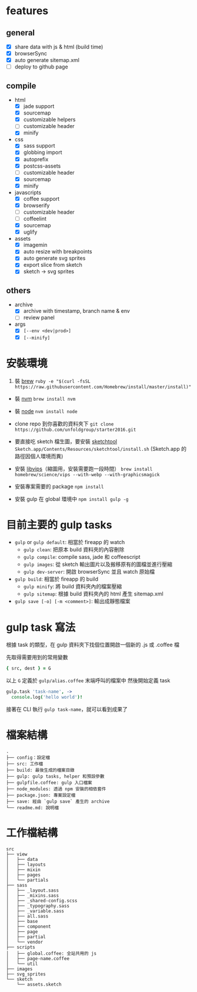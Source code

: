 # features
## general
- [x] share data with js & html (build time)
- [x] browserSync
- [x] auto generate sitemap.xml
- [ ] deploy to github page

## compile
- html
  - [x] jade support
  - [x] sourcemap
  - [x] customizable helpers
  - [ ] customizable header
  - [x] minify
- css
  - [x] sass support
  - [x] globbing import
  - [x] autoprefix
  - [x] postcss-assets
  - [ ] customizable header
  - [x] sourcemap
  - [x] minify
- javascripts
  - [x] coffee support
  - [x] browserify
  - [ ] customizable header
  - [ ] coffeelint
  - [x] sourcemap
  - [x] uglify
- assets
  - [x] imagemin
  - [x] auto resize with breakpoints
  - [x] auto generate svg sprites
  - [x] export slice from sketch
  - [x] sketch -> svg sprites

## others
- archive
  - [x] archive with timestamp, branch name & env
  - [ ] review panel
- args
  - [x] `[--env <dev|prod>]`
  - [x] `[--minify]`

# 安裝環境
1. 裝 [brew](http://brew.sh/index_zh-tw.html)
`ruby -e "$(curl -fsSL https://raw.githubusercontent.com/Homebrew/install/master/install)"`

- 裝 [nvm](https://github.com/creationix/nvm)
`brew install nvm`

- 裝 [node](https://nodejs.org/en/)
`nvm install node`

- clone repo 到你喜歡的資料夾下
`git clone https://github.com/unfoldgroup/starter2016.git`

- 要直接吃 sketch 檔生圖，要安裝 [sketchtool](http://www.sketchapp.com/tool/)
`Sketch.app/Contents/Resources/sketchtool/install.sh`
(Sketch.app 的路徑因個人環境而異)

- 安裝 [libvips](https://github.com/jcupitt/libvips)（縮圖用，安裝需要跑一段時間）
`brew install homebrew/science/vips --with-webp --with-graphicsmagick`

- 安裝專案需要的 package
`npm install`

- 安裝 gulp 在 global 環境中
`npm install gulp -g`

# 目前主要的 gulp tasks
- `gulp` or `gulp default`: 相當於 fireapp 的 watch
  - `gulp clean`: 把原本 build 資料夾的內容刪除
  - `gulp compile`: compile sass, jade 和 coffeescript
  - `gulp images`: 從 sketch 輸出圖片以及搬移原有的圖檔並進行壓縮
  - `gulp dev-server`: 開啟 browserSync 並且 watch 原始檔
- `gulp build`: 相當於 fireapp 的 build
  - `gulp minify`: 將 build 資料夾內的檔案壓縮
  - `gulp sitemap`: 根據 build 資料夾內的 html 產生 sitemap.xml
- `gulp save [-o] [-m <comment>]`: 輸出成靜態檔案

# gulp task 寫法
根據 task 的類型，在 gulp 資料夾下找個位置開啟一個新的 .js 或 .coffee 檔

先取得需要用到的常用變數

```coffee
{ src, dest } = G
```
以上 `G` 定義於 `gulp/alias.coffee` 末端呼叫的檔案中
然後開始定義 task

```coffee
gulp.task 'task-name', ->
  console.log('hello world')!
```

接著在 CLI 執行 `gulp task-name`，就可以看到成果了

# 檔案結構
```
.
├── config：設定檔
├── src: 工作檔
├── build: 最後生成的檔案目錄
├── gulp: gulp tasks, helper 和預設參數
├── gulpfile.coffee: gulp 入口檔案
├── node_modules: 透過 npm 安裝的相依套件
├── package.json: 專案設定檔
├── save: 經由 `gulp save` 產生的 archive
└── readme.md: 說明檔
```


# 工作檔結構
```
src
├── view
│   ├── data
│   ├── layouts
│   ├── mixin
│   ├── pages
│   └── partials
├── sass
│   ├── _layout.sass
│   ├── _mixins.sass
│   ├── _shared-config.scss
│   ├── _typography.sass
│   ├── _variable.sass
│   ├── all.sass
│   ├── base
│   ├── component
│   ├── page
│   ├── partial
│   └── vendor
├── scripts
│   ├── global.coffee: 全站共用的 js
│   ├── page-name.coffee
│   └── util
├── images
├── svg_sprites
└── sketch
    └── assets.sketch
```
